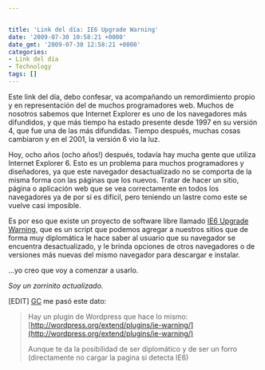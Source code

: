 ```yaml
---


title: 'Link del día: IE6 Upgrade Warning'
date: '2009-07-30 10:58:21 +0000'
date_gmt: '2009-07-30 12:58:21 +0000'
categories:
- Link del día
- Technology
tags: []
---
```



Este link del día, debo confesar, va acompañando un remordimiento propio y en representación del de muchos programadores web. Muchos de nosotros sabemos que Internet Explorer es uno de los navegadores más difundidos, y que más tiempo ha estado presente desde 1997 en su versión 4, que fue una de las más difundidas. Tiempo después, muchas cosas cambiaron y en el 2001, la versión 6 vio la luz.

Hoy, ocho años (ocho años!) después, todavía hay mucha gente que utiliza Internet Explorer 6. Esto es un problema para muchos programadores y diseñadores, ya que este navegador desactualizado no se comporta de la misma forma con las páginas que los nuevos. Tratar de hacer un sitio, página o aplicación web que se vea correctamente en todos los navegadores ya de por sí es difícil, pero teniendo un lastre como este se vuelve casi imposible.

Es por eso que existe un proyecto de software libre llamado [IE6 Upgrade Warning](http://code.google.com/p/ie6-upgrade-warning/), que es un script que podemos agregar a nuestros sitios que de forma muy diplomática le hace saber al usuario que su navegador se encuentra desactualizado, y le brinda opciones de otros navegadores o de versiones más nuevas del mismo navegador para descargar e instalar.

...yo creo que voy a comenzar a usarlo.

_Soy un zorrinito actualizado._

[EDIT] [GC](http://pampaofmadness.wordpress.com/) me pasó este dato:

> Hay un plugin de Wordpress que hace lo mismo: [http://wordpress.org/extend/plugins/ie-warning/](http://wordpress.org/extend/plugins/ie-warning/)
> 
> Aunque te da la posibilidad de ser diplomático y de ser un forro (directamente no cargar la pagina si detecta IE6)
